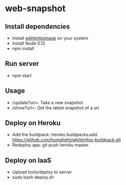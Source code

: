 # web-snapshot

## Install dependencies

- Install [wkhtmltoimage](http://wkhtmltopdf.org/) on your system
- Install Node 0.12
- npm install

## Run server

- npm start

## Usage

- /update?url=: Take a new snapshot
- /show?url=: Get the latest snapshot of a url

## Deploy on Heroku

- Add the buildpack: heroku buildpacks:add https://github.com/homelight/wkhtmltox-buildpack.git
- Redeploy app: git push heroku master

## Deploy on IaaS

- Upload tools/deploy to server
- sudo bash deploy.sh
